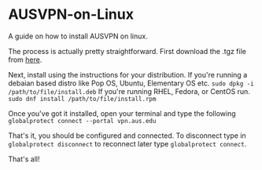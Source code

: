# AUSVPN-on-Linux
A guide on how to install AUSVPN on linux.

The process is actually pretty straightforward. First download the .tgz file from [here](http://ping.stonybrook.edu/pub/PanGPLinux-5.1.1-c17.tgz).

Next, install using the instructions for your distribution. 
If you're running a debaian based distro like Pop OS, Ubuntu, Elementary OS etc. 
`sudo dpkg -i /path/to/file/install.deb`
If you're running RHEL, Fedora, or CentOS run.
`sudo dnf install /path/to/file/install.rpm`

Once you've got it installed, open your terminal and type the following
`globalprotect connect --portal vpn.aus.edu`

That's it, you should be configured and connected.
To disconnect type in `globalprotect disconnect` to reconnect later type `globalprotect connect`.

That's all!
